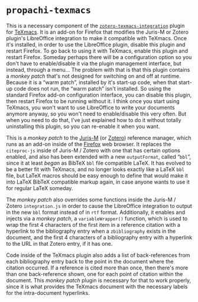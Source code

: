 # `propachi-texmacs` #

This is a necessary component of the [`zotero-texmacs-integration`](https://github.com/KarlHegbloom/zotero-texmacs-integration) plugin for [TeXmacs](http://www.texmacs.org). It is an add-on for Firefox that modifies the Juris-M or Zotero plugin's LibreOffice integration to make it compatible with TeXmacs. Once it's installed, in order to use the LibreOffice plugin, disable this plugin and restart Firefox. To go back to using it with TeXmacs, enable this plugin and restart Firefox. Someday perhaps there will be a configuration option so you don't have to enable/disable it via the plugin management interface, but instead, through a menu... The problem with that is that this plugin contains a *monkey patch* that's not designed for switching on and off at runtime. Because it is a “warm patch”, installed by it's start-up code, when that start-up code does not run, the “warm patch” isn't installed. So using the standard Firefox add-on configuration interface, you can disable this plugin, then restart Firefox to be running without it. I think once you start using TeXmacs, you won't want to use LibreOffice to write your documents anymore anyway, so you won't need to enable/disable this very often. But when you need to do that, I've just explained how to do it without totally uninstalling this plugin, so you can re-enable it when you want.

This is a *monkey patch* to the [Juris-M](https://juris-m.github.io) (or [Zotero](https://www.zotero.org)) reference manager, which runs as an add-on inside of the [Firefox](https://www.mozilla.org/en-US/firefox/products/) web browser. It replaces the `citeproc-js` inside of Juris-M / Zotero with one that has certain options enabled, and also has been extended with a new `outputFormat`, called “`bbl`”, since it at least *began* as BibTeX `bbl` file compatible LaTeX. It has evolved to be a better fit with TeXmacs, and no longer looks exactly like a LaTeX `bbl` file, but LaTeX macros should be easy enough to define that would make it into LaTeX BibTeX compatible markup again, in case anyone wants to use it for regular LaTeX someday.

The *monkey patch* also overrides some functions inside the Juris-M / Zotero `integration.js` in order to cause the LibreOffice integration to output in the new `bbl` format instead of in `rtf` format. Additionally, it enables and injects via a *monkey patch*, a `variableWrapper()` function, which is used to wrap the first 4 characters of the first item in a reference citation with a hyperlink to the bibliography entry when a `zbibliography` exists in the document, and the first 4 characters of a bibliography entry with a hyperlink to the URL in that Zotero entry, if it has one.

Code inside of the TeXmacs plugin also adds a list of back-references from each bibliography entry back to the point in the document where the citation occurred. If a reference is cited more than once, then there's more than one back-reference shown, one for each point of citation within the document. This *monkey patch* plugin is necessary for that to work properly, since it is what provides the TeXmacs document with the necessary labels for the intra-document hyperlinks.
